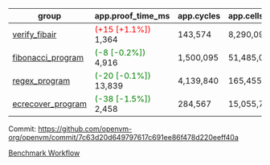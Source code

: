 | group | app.proof_time_ms | app.cycles | app.cells_used | leaf.proof_time_ms | leaf.cycles | leaf.cells_used |
| -- | -- | -- | -- | -- | -- | -- |
| [verify_fibair](https://github.com/openvm-org/openvm/blob/benchmark-results/benchmarks-pr/1390/verify_fibair-7c63d20d649797617c691ee86f478d220eeff40a.md) |<span style='color: red'>(+15 [+1.1%])</span> 1,364 |  143,574 |  8,290,093 |- | - | - |
| [fibonacci_program](https://github.com/openvm-org/openvm/blob/benchmark-results/benchmarks-pr/1390/fibonacci-7c63d20d649797617c691ee86f478d220eeff40a.md) |<span style='color: green'>(-8 [-0.2%])</span> 4,916 |  1,500,095 |  51,485,080 |- | - | - |
| [regex_program](https://github.com/openvm-org/openvm/blob/benchmark-results/benchmarks-pr/1390/regex-7c63d20d649797617c691ee86f478d220eeff40a.md) |<span style='color: green'>(-20 [-0.1%])</span> 13,839 |  4,139,840 |  165,455,373 |- | - | - |
| [ecrecover_program](https://github.com/openvm-org/openvm/blob/benchmark-results/benchmarks-pr/1390/ecrecover-7c63d20d649797617c691ee86f478d220eeff40a.md) |<span style='color: green'>(-38 [-1.5%])</span> 2,458 |  284,567 |  15,055,723 |- | - | - |


Commit: https://github.com/openvm-org/openvm/commit/7c63d20d649797617c691ee86f478d220eeff40a

[Benchmark Workflow](https://github.com/openvm-org/openvm/actions/runs/13579185533)

